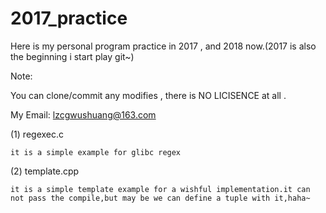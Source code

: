 # 2017_practice

Here is my personal program practice in 2017 , and 2018 now.(2017 is also the beginning i start play git~)

Note:

  You can clone/commit any modifies , there is NO LICISENCE at all .
  
  My Email: lzcgwushuang@163.com

(1) regexec.c 

    it is a simple example for glibc regex 
    
(2) template.cpp

    it is a simple template example for a wishful implementation.it can not pass the compile,but may be we can define a tuple with it,haha~
    
